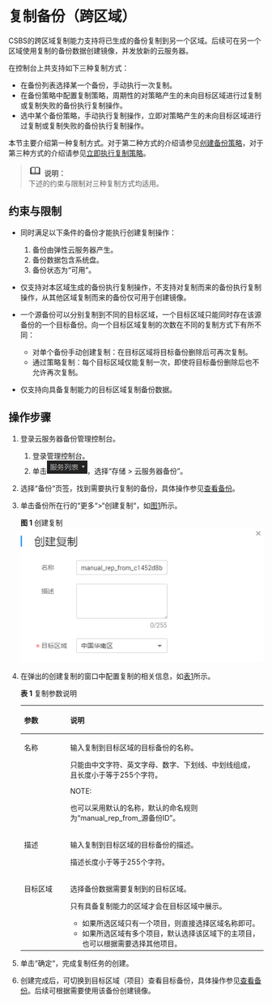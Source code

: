 # 复制备份（跨区域）<a name="ZH-CN_TOPIC_0121728975"></a>

CSBS的跨区域复制能力支持将已生成的备份复制到另一个区域。后续可在另一个区域使用复制的备份数据创建镜像，并发放新的云服务器。

在控制台上共支持如下三种复制方式：

-   在备份列表选择某一个备份，手动执行一次复制。
-   在备份策略中配置复制策略，周期性的对策略产生的未向目标区域进行过复制或复制失败的备份执行复制操作。
-   选中某个备份策略，手动执行复制操作，立即对策略产生的未向目标区域进行过复制或复制失败的备份执行复制操作。

本节主要介绍第一种复制方式。对于第二种方式的介绍请参见[创建备份策略](创建备份策略.md)，对于第三种方式的介绍请参见[立即执行复制策略](立即执行复制策略.md)。

>![](public_sys-resources/icon-note.gif) **说明：**   
>下述的约束与限制对三种复制方式均适用。  

## 约束与限制<a name="section789722492715"></a>

-   同时满足以下条件的备份才能执行创建复制操作：
    1.  备份由弹性云服务器产生。
    2.  备份数据包含系统盘。
    3.  备份状态为“可用”。

-   仅支持对本区域生成的备份执行复制操作，不支持对复制而来的备份执行复制操作，从其他区域复制而来的备份仅可用于创建镜像。
-   一个源备份可以分别复制到不同的目标区域，一个目标区域只能同时存在该源备份的一个目标备份。向一个目标区域复制的次数在不同的复制方式下有所不同：
    -   对单个备份手动创建复制：在目标区域将目标备份删除后可再次复制。
    -   通过策略复制：每个目标区域仅能复制一次，即使将目标备份删除后也不允许再次复制。

-   仅支持向具备复制能力的目标区域复制备份数据。

## 操作步骤<a name="section55601456173120"></a>

1.  登录云服务器备份管理控制台。
    1.  登录管理控制台。
    2.  单击![](figures/list.png)，选择“存储 \> 云服务器备份”。

2.  选择“备份“页签，找到需要执行复制的备份，具体操作参见[查看备份](查看备份.md)。
3.  单击备份所在行的“更多“\>“创建复制“，如[图1](#fig274723941115)所示。

    **图 1**  创建复制<a name="fig274723941115"></a>  
    ![](figures/创建复制.png "创建复制")

4.  在弹出的创建复制的窗口中配置复制的相关信息，如[表1](#table4829135361311)所示。

    **表 1**  复制参数说明

    <a name="table4829135361311"></a>
    <table><thead align="left"><tr id="row148305532138"><th class="cellrowborder" valign="top" width="19%" id="mcps1.2.3.1.1"><p id="p083065318138"><a name="p083065318138"></a><a name="p083065318138"></a>参数</p>
    </th>
    <th class="cellrowborder" valign="top" width="81%" id="mcps1.2.3.1.2"><p id="p083019532138"><a name="p083019532138"></a><a name="p083019532138"></a>说明</p>
    </th>
    </tr>
    </thead>
    <tbody><tr id="row1783115313136"><td class="cellrowborder" valign="top" width="19%" headers="mcps1.2.3.1.1 "><p id="p3831135341313"><a name="p3831135341313"></a><a name="p3831135341313"></a>名称</p>
    </td>
    <td class="cellrowborder" valign="top" width="81%" headers="mcps1.2.3.1.2 "><p id="p1183119535130"><a name="p1183119535130"></a><a name="p1183119535130"></a>输入复制到目标区域的目标备份的名称。</p>
    <p id="p12831145311135"><a name="p12831145311135"></a><a name="p12831145311135"></a>只能由中文字符、英文字母、数字、下划线、中划线组成，且长度小于等于255个字符。</p>
    <div class="note" id="note683113533139"><a name="note683113533139"></a><a name="note683113533139"></a><span class="notetitle"> NOTE: </span><div class="notebody"><p id="p8875521124020"><a name="p8875521124020"></a><a name="p8875521124020"></a>也可以采用默认的名称，默认的命名规则为“manual_rep_from_源备份ID”。</p>
    </div></div>
    </td>
    </tr>
    <tr id="row3831195371315"><td class="cellrowborder" valign="top" width="19%" headers="mcps1.2.3.1.1 "><p id="p9831185391318"><a name="p9831185391318"></a><a name="p9831185391318"></a>描述</p>
    </td>
    <td class="cellrowborder" valign="top" width="81%" headers="mcps1.2.3.1.2 "><p id="p10831853181310"><a name="p10831853181310"></a><a name="p10831853181310"></a>输入复制到目标区域的目标备份的描述。</p>
    <p id="p10831135391313"><a name="p10831135391313"></a><a name="p10831135391313"></a>描述长度小于等于255个字符。</p>
    </td>
    </tr>
    <tr id="row2014994311204"><td class="cellrowborder" valign="top" width="19%" headers="mcps1.2.3.1.1 "><p id="p191503436203"><a name="p191503436203"></a><a name="p191503436203"></a>目标区域</p>
    </td>
    <td class="cellrowborder" valign="top" width="81%" headers="mcps1.2.3.1.2 "><p id="p1015144311201"><a name="p1015144311201"></a><a name="p1015144311201"></a>选择备份数据需要复制到的目标区域。</p>
    <p id="p72428443214"><a name="p72428443214"></a><a name="p72428443214"></a>只有具备复制能力的区域才会在目标区域中展示。</p>
    <a name="ul649081582612"></a><a name="ul649081582612"></a><ul id="ul649081582612"><li>如果所选区域只有一个项目，则直接选择区域名称即可。</li><li>如果所选区域有多个项目，默认选择该区域下的主项目，也可以根据需要选择其他项目。</li></ul>
    </td>
    </tr>
    </tbody>
    </table>

5.  单击“确定“，完成复制任务的创建。
6.  创建完成后，可切换到目标区域（项目）查看目标备份，具体操作参见[查看备份](查看备份.md)。后续可根据需要使用该备份创建镜像。


